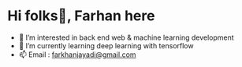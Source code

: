 <h1><strong>Hi folks👋, Farhan here</strong></h1>

- 👀 I’m interested in back end web & machine learning development
- 🌱 I’m currently learning deep learning with tensorflow
- 📫 Email : farkhanjayadi@gmail.com

<!---
farhanalmoza/farhanalmoza is a ✨ special ✨ repository because its `README.md` (this file) appears on your GitHub profile.
You can click the Preview link to take a look at your changes.
--->
